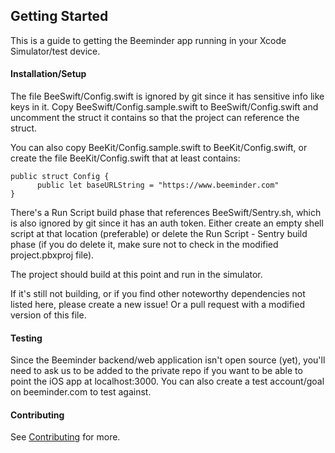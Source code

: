 ## Getting Started

This is a guide to getting the Beeminder app running in your Xcode Simulator/test device.

#### Installation/Setup

The file BeeSwift/Config.swift is ignored by git since it has sensitive info like keys in it. Copy BeeSwift/Config.sample.swift to BeeSwift/Config.swift and uncomment the struct it contains so that the project can reference the struct.

You can also copy BeeKit/Config.sample.swift to BeeKit/Config.swift, or create the file BeeKit/Config.swift that at least contains:

    public struct Config {
          public let baseURLString = "https://www.beeminder.com"
    }

There's a Run Script build phase that references BeeSwift/Sentry.sh, which is also ignored by git since it has an auth token. Either create an empty shell script at that location (preferable) or delete the Run Script - Sentry build phase (if you do delete it, make sure not to check in the modified project.pbxproj file).

The project should build at this point and run in the simulator.

If it's still not building, or if you find other noteworthy dependencies not listed here, please create a new issue! Or a pull request with a modified version of this file.

#### Testing

Since the Beeminder backend/web application isn't open source (yet), you'll need to ask us to be added to the private repo if you want to be able to point the iOS app at localhost:3000. You can also create a test account/goal on beeminder.com to test against.

#### Contributing

See [Contributing](CONTRIBUTING.md) for more. 
